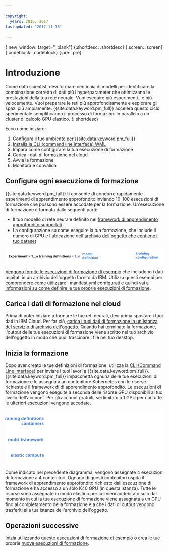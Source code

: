 ```yaml
---

copyright:
  years: 2016, 2017
lastupdated: "2017-11-16"

---
```

{:new_window: target="_blank"}
{:shortdesc: .shortdesc}
{:screen: .screen}
{:codeblock: .codeblock}
{:pre: .pre}

# Introduzione 

<!-- ![deep learning process flow](images/ml_dlaas_api_calls.png) -->

Come data scientist, devi formare centinaia di modelli per identificare la combinazione corretta di dati più i hyperparameter che ottimizzano le prestazioni della tua rete neurale.  Vuoi eseguire più esperimenti…e più velocemente.  Vuoi preparare le reti più approfonditamente e esplorare gli spazi più ampiamente. {{site.data.keyword.pm_full}} accelera questo ciclo sperimentale semplificando il processo di formazioni in parallelo a un cluster di calcolo GPU elastico.
{: shortdesc}

Ecco come iniziare:
1. [Configura il tuo ambiente per {{site.data.keyword.pm_full}}](ml_getting_access.html)
2. [Installa la CLI (command line interface) WML](ml_dlaas_environment.html)
3. Impara come configurare la tua esecuzione di formazione
4. Carica i dati di formazione nel cloud
5. Avvia la formazione
6. Monitora e convalida

## Configura ogni esecuzione di formazione

{{site.data.keyword.pm_full}} ti consente di condurre rapidamente esperimenti di apprendimento approfondito inviando 10-100 esecuzioni di formazione che possono essere accodate per la formazione. Un'esecuzione di formazione è formata dalle seguenti parti: 

* Il tuo modello di rete neurale definito nei [framework di apprendimento approfondito supportati](ml_dlaas_supported_framework.html) 
* La configurazione su come eseguire la tua formazione, che include il numero di GPU e l'ubicazione dell'[archivio dell'oggetto che contiene il tuo dataset](ml_dlaas_object_store.html)

<p align="center"><img src="images/experiment_to_training_runs_text.svg" alt="relazione tra gli esperimenti e le esecuzioni di formazione"></p>

[Vengono fornite le esecuzioni di formazione di esempio](ml_dlaas_working_with_sample_models.html) che includono i dati ospitati in un archivio dell'oggetto fornito da IBM. Utilizza questi esempi per comprendere come utilizzare i manifest.yml configurati e quindi vai a [informazioni su come definire le tue proprie esecuzioni di formazione](ml_dlaas_working_with_new_models.html).  

## Carica i dati di formazione nel cloud

Prima di poter iniziare a formare le tue reti neurali, devi prima spostare i tuoi dati in IBM Cloud.  Per far ciò, [carica i tuoi dati di formazione in un'istanza del servizio di archivio dell'oggetto](ml_dlaas_object_store.html).  Quando hai terminato la formazione, l'output delle tue esecuzioni di formazione viene scritto nel tuo archivio dell'oggetto in modo che puoi trascinare i file nel tuo desktop.

## Inizia la formazione

Dopo aver creato le tue definizioni di formazione, utilizza la [CLI (Command Line Interface)](ml_dlaas_environment.html) per inviare i tuoi lavori a {{site.data.keyword.pm_full}}. {{site.data.keyword.pm_full}} impacchetta ognuna delle tue esecuzioni di formazione e le assegna a un contenitore Kubernetes con le risorse richieste e il framework di di apprendimento approfondito.  Le esecuzioni di formazione vengono eseguite a seconda delle risorse GPU disponibili al tuo livello dell'account.  Per gli account gratuiti, sei limitato a 1 GPU per cui tutte le ulteriori esecuzioni vengono accodate.

<p align="center"><img src="images/ml_dlaas_markitecture.svg" alt="flusso del processo di apprendimento approfondito"></p>

Come indicato nel precedente diagramma, vengono assegnate 4 esecuzioni di formazione a 4 contenitori.  Ognuno di questi contenitori ospita il framework di apprendimento approfondito richiesto dall'esecuzione di formazione e ha accesso a un solo K40 GPU (in questa istanza).  Tutte le risorse sono assegnate in modo elastico per cui vieni addebitato solo dal momento in cui la tua esecuzione di formazione viene assegnata a un GPU fino al completamento della formazione e a che i dati di output vengono trasferiti alla tua istanza dell'archivio dell'oggetto.

## Operazioni successive 

Inizia utilizzando queste [esecuzioni di formazione di esempio](ml_dlaas_working_with_sample_models.html) o crea le tue proprie [nuove esecuzioni di formazione](ml_dlaas_working_with_new_models.html).
